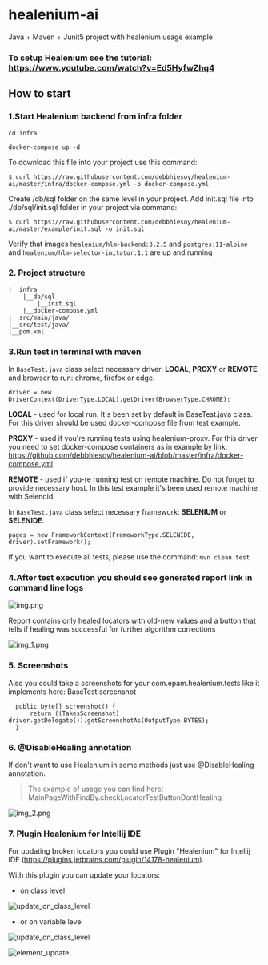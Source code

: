 # healenium-ai
Java + Maven + Junit5 project with healenium usage example 

### To setup Healenium see the tutorial: https://www.youtube.com/watch?v=Ed5HyfwZhq4

## How to start
### 1.Start Healenium backend from infra folder

```cd infra```

```docker-compose up -d```

To download this file into your project use this command:

```$ curl https://raw.githubusercontent.com/debbhiesoy/healenium-ai/master/infra/docker-compose.yml -o docker-compose.yml```

Create /db/sql folder on the same level in your project. Add init.sql file into ./db/sql/init.sql folder in your project via command:

```$ curl https://raw.githubusercontent.com/debbhiesoy/healenium-ai/master/example/init.sql -o init.sql```

Verify that images ```healenium/hlm-backend:3.2.5``` and ```postgres:11-alpine```  and ```healenium/hlm-selector-imitator:1.1``` are up and running

### 2. Project structure
```
|__infra
    |__db/sql
        |__init.sql
    |__docker-compose.yml
|__src/main/java/
|__src/test/java/
|__pom.xml
``` 
			   
### 3.Run test in terminal with maven

In ```BaseTest.java``` class select necessary driver: **LOCAL**, **PROXY** or **REMOTE** and browser to run: chrome, firefox or edge.

```driver = new DriverContext(DriverType.LOCAL).getDriver(BrowserType.CHROME);```

**LOCAL** - used for local run. It's been set by default in BaseTest.java class. For this driver should be used docker-compose file from test example.

**PROXY** - used if you're running tests using healenium-proxy. For this driver you need to set docker-compose containers as in example by link:
https://github.com/debbhiesoy/healenium-ai/blob/master/infra/docker-compose.yml

**REMOTE** - used if you-re running test on remote machine. Do not forget to provide necessary host. In this test example it's been used remote machine with Selenoid.

In ```BaseTest.java``` class select necessary framework: **SELENIUM** or **SELENIDE**.

```pages = new FrameworkContext(FrameworkType.SELENIDE, driver).setFramework();```

If you want to execute all tests, please use the command: ```mvn clean test```
 

### 4.After test execution you should see generated report link in command line logs

![img.png](img.png)

Report contains only healed locators with old-new values and a button that tells if healing was successful for further algorithm corrections

![img_1.png](img_1.png)

### 5. Screenshots 

Also you could take a screenshots for your com.epam.healenium.tests like it implements here: BaseTest.screenshot
```
  public byte[] screenshot() {
      return ((TakesScreenshot) driver.getDelegate()).getScreenshotAs(OutputType.BYTES);
  }
```
### 6. @DisableHealing annotation

If don't want to use Healenium in some methods just use @DisableHealing annotation. 
> The example of usage you can find here: MainPageWithFindBy.checkLocatorTestButtonDontHealing 

![img_2.png](img_2.png)

### 7. Plugin Healenium for Intellij IDE

For updating broken locators you could use Plugin "Healenium" for Intellij IDE (https://plugins.jetbrains.com/plugin/14178-healenium).

With this plugin you can update your locators:
* on class level

![update_on_class_level](img_6.png)
* or on variable level

![update_on_class_level](img_5.png)

![element_update](img_4.png)
